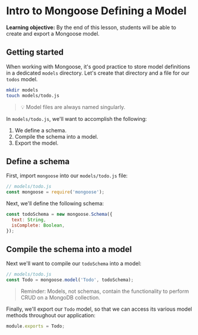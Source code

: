 <h1>
  <span class="headline">Intro to Mongoose</span>
  <span class="subhead">Defining a Model</span>
</h1>

**Learning objective:** By the end of this lesson, students will be able to create and export a Mongoose model.

## Getting started

When working with Mongoose, it's good practice to store model definitions in a dedicated `models` directory. Let's create that directory and a file for our `todos` model.

```bash
mkdir models
touch models/todo.js
```
  > 💡 Model files are always named singularly. 

In `models/todo.js`, we'll want to accomplish the following:

1. We define a schema.
2. Compile the schema into a model.
3. Export the model.

## Define a schema

First, import `mongoose` into our `models/todo.js` file:

```javascript
// models/todo.js
const mongoose = require('mongoose');
```

Next, we'll define the following schema:

```javascript
const todoSchema = new mongoose.Schema({
  text: String,
  isComplete: Boolean,
});
```

## Compile the schema into a model

Next we'll want to compile our `todoSchema` into a model:

```javascript
// models/todo.js
const Todo = mongoose.model('Todo', todoSchema);
```

> Reminder: Models, not schemas, contain the functionality to perform CRUD on a MongoDB collection.

Finally, we'll export our `Todo` model, so that we can access its various model methods throughout our application:

```javascript
module.exports = Todo;
```
